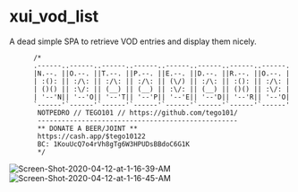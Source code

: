 # xui_vod_list
A dead simple SPA to retrieve VOD entries and display them nicely.


          /*
          .------..------..------..------..------..------..------..------.
          |N.--. ||O.--. ||T.--. ||P.--. ||E.--. ||D.--. ||R.--. ||O.--. |
          | :(): || :/\: || :/\: || :/\: || (\/) || :/\: || :(): || :/\: |
          | ()() || :\/: || (__) || (__) || :\/: || (__) || ()() || :\/: |
          | '--'N|| '--'O|| '--'T|| '--'P|| '--'E|| '--'D|| '--'R|| '--'O|
          `------'`------'`------'`------'`------'`------'`------'`------'
           NOTPEDRO // TEGO101 // https://github.com/tego101/
           --------------------------------------------------
           ** DONATE A BEER/JOINT **
           https://cash.app/$tego10122
           BC: 1KouUcQ7o4rVh8gTg6W3HPUDsBBdoC6G1K
           */

<img src="https://i.postimg.cc/9QMpVLsz/Screen-Shot-2020-04-12-at-1-16-39-AM.png" alt="Screen-Shot-2020-04-12-at-1-16-39-AM"/>
<img src="https://i.postimg.cc/15MHLkCL/Screen-Shot-2020-04-12-at-1-16-45-AM.png" alt="Screen-Shot-2020-04-12-at-1-16-45-AM"/>
